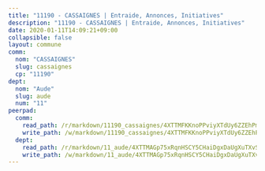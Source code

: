 ```yaml
---
title: "11190 - CASSAIGNES | Entraide, Annonces, Initiatives"
description: "11190 - CASSAIGNES | Entraide, Annonces, Initiatives"
date: 2020-01-11T14:09:21+09:00
collapsible: false
layout: commune
comm:
  nom: "CASSAIGNES"
  slug: cassaignes
  cp: "11190"
dept:
  nom: "Aude"
  slug: aude
  num: "11"
peerpad:
  comm:
    read_path: /r/markdown/11190_cassaignes/4XTTMFKKnoPPviyXTdUy6ZZEhPmxeTRUYSn9MDpBxALUxBJ78
    write_path: /w/markdown/11190_cassaignes/4XTTMFKKnoPPviyXTdUy6ZZEhPmxeTRUYSn9MDpBxALUxBJ78-K3TgTsFUuVFrtnb12T97jZg2TVeEb3bq9GBGyh5hqnFSPVKGR1xZCm8qLkbmTv4goSmybMCNHM5hM4nYS8MBaXEey3jUEy8SCrZFgjiTNoykYZD2EFExgMmCrt8aMNstMQrFGnm4
  dept:
    read_path: /r/markdown/11_aude/4XTTMAGp75xRqnHSCY5CHaiDgxDaUgXuTXvSZDHnY1JdjJiUk
    write_path: /w/markdown/11_aude/4XTTMAGp75xRqnHSCY5CHaiDgxDaUgXuTXvSZDHnY1JdjJiUk-K3TgUenjCPDfs1W21bst2JvrPDW324QBfMvPid11puzXxXGQEeNw9p4QtfnUhSn4LYSwR6UDBQmdr3wFq2CDRGqNz2QynSm58zgCpz2PKP6Y24UTpxW22MudfeZ339ZPKnHm6XTr
---
```


